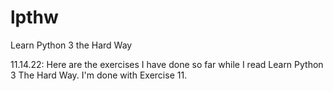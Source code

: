 # lpthw
Learn Python 3 the Hard Way

11.14.22: Here are the exercises I have done so far while I read Learn Python 3 The Hard Way. I'm done with Exercise 11. 
